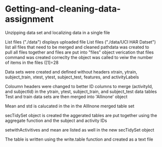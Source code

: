 # Getting-and-cleaning-data-assignment
Unzipping data set and localizing data in a single file

List files ("./data") displays uploaded file List files ("./data/UCI HAR Datset") list all files that need to be merged and cleaned
pathdata was created to pull all files together and files are put into "files" object
verication that files command was created correclty the object was called to veiw the number of items in the files ([1]=28

Data sets were created and defined without headers xtrain, ytrain, subject_train, xtest, ytest, subject_test, features, and activityLabels

Coloumn headers were changed to better ID columns to merge (activityId, and subjectId) in the ytrain, ytest, subject_train, and subject_test data tables
Test and train data sets are then merged into 'Allinone' object

Mean and std is calucated in the in the AllInone merged table set

secTidySet object is created the aggerated tables are put together using the aggregate function and the subject and activity IDs 

setwithActivitives and mean are listed as well in the new secTidySet object

The table is written using the write.table function and created as a text file
